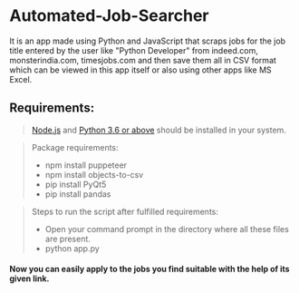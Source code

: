 # Automated-Job-Searcher

It is an app made using Python and JavaScript that scraps jobs for the job title entered by the user like "Python Developer" from indeed.com, monsterindia.com, timesjobs.com and then save them all in CSV format which can be viewed in this app itself or also using other apps like MS Excel.

## Requirements:

> [Node.js](https://nodejs.org/en/) and [Python 3.6 or above](https://www.python.org/downloads/) should be installed in your system.

> Package requirements:
> - npm install puppeteer
> - npm install objects-to-csv
> - pip install PyQt5
> - pip install pandas

> Steps to run the script after fulfilled requirements:
> - Open your command prompt in the directory where all these files are present.
> - python app.py

#### Now you can easily apply to the jobs you find suitable with the help of its given link.
